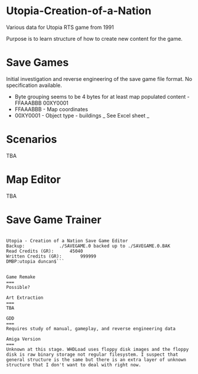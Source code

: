 # Utopia-Creation-of-a-Nation
Various data for Utopia RTS game from 1991

Purpose is to learn structure of how to create new content for the game.

Save Games
===
Initial investigation and reverse engineering of the save game file format. No specification available.
* Byte grouping seems to be 4 bytes for at least map populated content - FFAAABBB 00XY0001
* FFAAABBB - Map coordinates
* 00XY0001 - Object type - buildings
_ See Excel sheet _

Scenarios
===
TBA

Map Editor
===
TBA

Save Game Trainer
===
```DMBP:utopia duncan$ python python/SaveGame.py ./SAVEGAME.0 999999

Utopia - Creation of a Nation Save Game Editor
Backup:				./SAVEGAME.0 backed up to ./SAVEGAME.0.BAK
Read Credits (GR):		45040
Written Credits (GR):		999999
DMBP:utopia duncan$```


Game Remake
===
Possible?

Art Extraction
===
TBA

GDD
===
Requires study of manual, gameplay, and reverse engineering data

Amiga Version
===
Unknown at this stage. WHDLoad uses floppy disk images and the floppy disk is raw binary storage not regular filesystem. I suspect that general structure is the same but there is an extra layer of unknown structure that I don't want to deal with right now.
